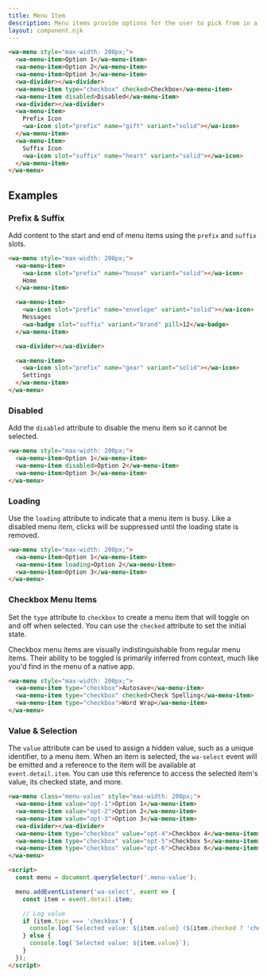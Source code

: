 ```yaml
---
title: Menu Item
description: Menu items provide options for the user to pick from in a menu.
layout: component.njk
---
```


```html {.example}
<wa-menu style="max-width: 200px;">
  <wa-menu-item>Option 1</wa-menu-item>
  <wa-menu-item>Option 2</wa-menu-item>
  <wa-menu-item>Option 3</wa-menu-item>
  <wa-divider></wa-divider>
  <wa-menu-item type="checkbox" checked>Checkbox</wa-menu-item>
  <wa-menu-item disabled>Disabled</wa-menu-item>
  <wa-divider></wa-divider>
  <wa-menu-item>
    Prefix Icon
    <wa-icon slot="prefix" name="gift" variant="solid"></wa-icon>
  </wa-menu-item>
  <wa-menu-item>
    Suffix Icon
    <wa-icon slot="suffix" name="heart" variant="solid"></wa-icon>
  </wa-menu-item>
</wa-menu>
```

## Examples

### Prefix & Suffix

Add content to the start and end of menu items using the `prefix` and `suffix` slots.

```html {.example}
<wa-menu style="max-width: 200px;">
  <wa-menu-item>
    <wa-icon slot="prefix" name="house" variant="solid"></wa-icon>
    Home
  </wa-menu-item>

  <wa-menu-item>
    <wa-icon slot="prefix" name="envelope" variant="solid"></wa-icon>
    Messages
    <wa-badge slot="suffix" variant="brand" pill>12</wa-badge>
  </wa-menu-item>

  <wa-divider></wa-divider>

  <wa-menu-item>
    <wa-icon slot="prefix" name="gear" variant="solid"></wa-icon>
    Settings
  </wa-menu-item>
</wa-menu>
```

### Disabled

Add the `disabled` attribute to disable the menu item so it cannot be selected.

```html {.example}
<wa-menu style="max-width: 200px;">
  <wa-menu-item>Option 1</wa-menu-item>
  <wa-menu-item disabled>Option 2</wa-menu-item>
  <wa-menu-item>Option 3</wa-menu-item>
</wa-menu>
```

### Loading

Use the `loading` attribute to indicate that a menu item is busy. Like a disabled menu item, clicks will be suppressed until the loading state is removed.

```html {.example}
<wa-menu style="max-width: 200px;">
  <wa-menu-item>Option 1</wa-menu-item>
  <wa-menu-item loading>Option 2</wa-menu-item>
  <wa-menu-item>Option 3</wa-menu-item>
</wa-menu>
```

### Checkbox Menu Items

Set the `type` attribute to `checkbox` to create a menu item that will toggle on and off when selected. You can use the `checked` attribute to set the initial state.

Checkbox menu items are visually indistinguishable from regular menu items. Their ability to be toggled is primarily inferred from context, much like you'd find in the menu of a native app.

```html {.example}
<wa-menu style="max-width: 200px;">
  <wa-menu-item type="checkbox">Autosave</wa-menu-item>
  <wa-menu-item type="checkbox" checked>Check Spelling</wa-menu-item>
  <wa-menu-item type="checkbox">Word Wrap</wa-menu-item>
</wa-menu>
```

### Value & Selection

The `value` attribute can be used to assign a hidden value, such as a unique identifier, to a menu item. When an item is selected, the `wa-select` event will be emitted and a reference to the item will be available at `event.detail.item`. You can use this reference to access the selected item's value, its checked state, and more.

```html {.example}
<wa-menu class="menu-value" style="max-width: 200px;">
  <wa-menu-item value="opt-1">Option 1</wa-menu-item>
  <wa-menu-item value="opt-2">Option 2</wa-menu-item>
  <wa-menu-item value="opt-3">Option 3</wa-menu-item>
  <wa-divider></wa-divider>
  <wa-menu-item type="checkbox" value="opt-4">Checkbox 4</wa-menu-item>
  <wa-menu-item type="checkbox" value="opt-5">Checkbox 5</wa-menu-item>
  <wa-menu-item type="checkbox" value="opt-6">Checkbox 6</wa-menu-item>
</wa-menu>

<script>
  const menu = document.querySelector('.menu-value');

  menu.addEventListener('wa-select', event => {
    const item = event.detail.item;

    // Log value
    if (item.type === 'checkbox') {
      console.log(`Selected value: ${item.value} (${item.checked ? 'checked' : 'unchecked'})`);
    } else {
      console.log(`Selected value: ${item.value}`);
    }
  });
</script>
```

